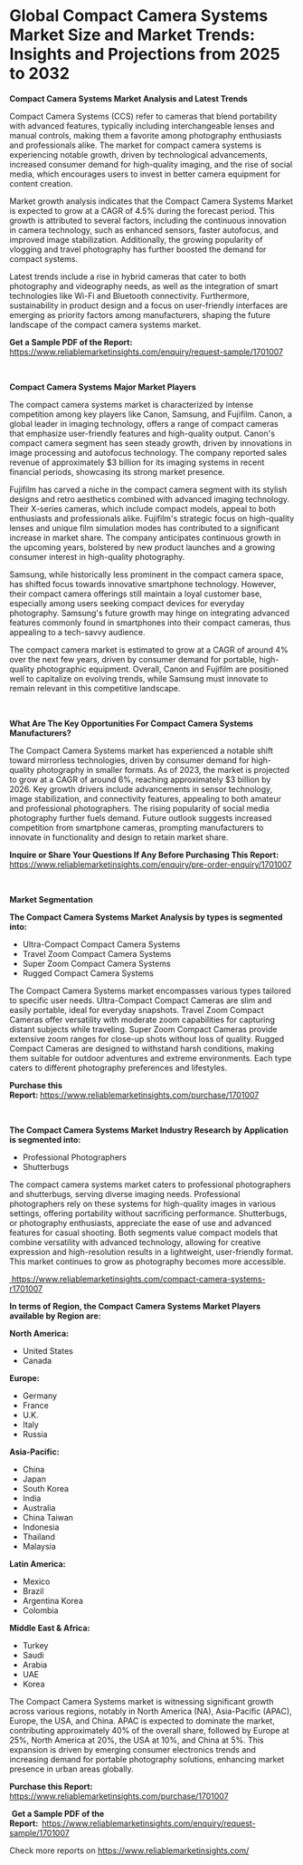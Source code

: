 <p><h1>Global Compact Camera Systems Market Size and Market Trends: Insights and Projections from 2025 to 2032</h1></p><p><strong>Compact Camera Systems Market Analysis and Latest Trends</strong></p>
<p><p>Compact Camera Systems (CCS) refer to cameras that blend portability with advanced features, typically including interchangeable lenses and manual controls, making them a favorite among photography enthusiasts and professionals alike. The market for compact camera systems is experiencing notable growth, driven by technological advancements, increased consumer demand for high-quality imaging, and the rise of social media, which encourages users to invest in better camera equipment for content creation.</p><p>Market growth analysis indicates that the Compact Camera Systems Market is expected to grow at a CAGR of 4.5% during the forecast period. This growth is attributed to several factors, including the continuous innovation in camera technology, such as enhanced sensors, faster autofocus, and improved image stabilization. Additionally, the growing popularity of vlogging and travel photography has further boosted the demand for compact systems. </p><p>Latest trends include a rise in hybrid cameras that cater to both photography and videography needs, as well as the integration of smart technologies like Wi-Fi and Bluetooth connectivity. Furthermore, sustainability in product design and a focus on user-friendly interfaces are emerging as priority factors among manufacturers, shaping the future landscape of the compact camera systems market.</p></p>
<p><strong>Get a Sample PDF of the Report:&nbsp;</strong> <a href="https://www.reliablemarketinsights.com/enquiry/request-sample/1701007?utm_campaign=1948&utm_medium=2&utm_source=Github&utm_content=ia&utm_term=09012025&utm_id=compact-camera-systems">https://www.reliablemarketinsights.com/enquiry/request-sample/1701007</a></p>
<p>&nbsp;</p>
<p><strong>Compact Camera Systems Major Market Players</strong></p>
<p><p>The compact camera systems market is characterized by intense competition among key players like Canon, Samsung, and Fujifilm. Canon, a global leader in imaging technology, offers a range of compact cameras that emphasize user-friendly features and high-quality output. Canon's compact camera segment has seen steady growth, driven by innovations in image processing and autofocus technology. The company reported sales revenue of approximately $3 billion for its imaging systems in recent financial periods, showcasing its strong market presence.</p><p>Fujifilm has carved a niche in the compact camera segment with its stylish designs and retro aesthetics combined with advanced imaging technology. Their X-series cameras, which include compact models, appeal to both enthusiasts and professionals alike. Fujifilm's strategic focus on high-quality lenses and unique film simulation modes has contributed to a significant increase in market share. The company anticipates continuous growth in the upcoming years, bolstered by new product launches and a growing consumer interest in high-quality photography.</p><p>Samsung, while historically less prominent in the compact camera space, has shifted focus towards innovative smartphone technology. However, their compact camera offerings still maintain a loyal customer base, especially among users seeking compact devices for everyday photography. Samsung's future growth may hinge on integrating advanced features commonly found in smartphones into their compact cameras, thus appealing to a tech-savvy audience.</p><p>The compact camera market is estimated to grow at a CAGR of around 4% over the next few years, driven by consumer demand for portable, high-quality photographic equipment. Overall, Canon and Fujifilm are positioned well to capitalize on evolving trends, while Samsung must innovate to remain relevant in this competitive landscape.</p></p>
<p>&nbsp;</p>
<p><strong>What Are The Key Opportunities For Compact Camera Systems Manufacturers?</strong></p>
<p><p>The Compact Camera Systems market has experienced a notable shift toward mirrorless technologies, driven by consumer demand for high-quality photography in smaller formats. As of 2023, the market is projected to grow at a CAGR of around 6%, reaching approximately $3 billion by 2026. Key growth drivers include advancements in sensor technology, image stabilization, and connectivity features, appealing to both amateur and professional photographers. The rising popularity of social media photography further fuels demand. Future outlook suggests increased competition from smartphone cameras, prompting manufacturers to innovate in functionality and design to retain market share.</p></p>
<p><strong>Inquire or Share Your Questions If Any Before Purchasing This Report:</strong> <a href="https://www.reliablemarketinsights.com/enquiry/pre-order-enquiry/1701007?utm_campaign=1948&utm_medium=2&utm_source=Github&utm_content=ia&utm_term=09012025&utm_id=compact-camera-systems">https://www.reliablemarketinsights.com/enquiry/pre-order-enquiry/1701007</a></p>
<p>&nbsp;</p>
<p><strong>Market Segmentation</strong></p>
<p><strong>The Compact Camera Systems Market Analysis by types is segmented into:</strong></p>
<p><ul><li>Ultra-Compact Compact Camera Systems</li><li>Travel Zoom Compact Camera Systems</li><li>Super Zoom Compact Camera Systems</li><li>Rugged Compact Camera Systems</li></ul></p>
<p><p>The Compact Camera Systems market encompasses various types tailored to specific user needs. Ultra-Compact Compact Cameras are slim and easily portable, ideal for everyday snapshots. Travel Zoom Compact Cameras offer versatility with moderate zoom capabilities for capturing distant subjects while traveling. Super Zoom Compact Cameras provide extensive zoom ranges for close-up shots without loss of quality. Rugged Compact Cameras are designed to withstand harsh conditions, making them suitable for outdoor adventures and extreme environments. Each type caters to different photography preferences and lifestyles.</p></p>
<p><strong>Purchase this Report:&nbsp;</strong><a href="https://www.reliablemarketinsights.com/purchase/1701007?utm_campaign=1948&utm_medium=2&utm_source=Github&utm_content=ia&utm_term=09012025&utm_id=compact-camera-systems">https://www.reliablemarketinsights.com/purchase/1701007</a></p>
<p>&nbsp;</p>
<p><strong>The Compact Camera Systems Market Industry Research by Application is segmented into:</strong></p>
<p><ul><li>Professional Photographers</li><li>Shutterbugs</li></ul></p>
<p><p>The compact camera systems market caters to professional photographers and shutterbugs, serving diverse imaging needs. Professional photographers rely on these systems for high-quality images in various settings, offering portability without sacrificing performance. Shutterbugs, or photography enthusiasts, appreciate the ease of use and advanced features for casual shooting. Both segments value compact models that combine versatility with advanced technology, allowing for creative expression and high-resolution results in a lightweight, user-friendly format. This market continues to grow as photography becomes more accessible.</p></p>
<p><a href="https://www.reliablemarketinsights.com/compact-camera-systems-r1701007?utm_campaign=1948&utm_medium=2&utm_source=Github&utm_content=ia&utm_term=09012025&utm_id=compact-camera-systems">&nbsp;https://www.reliablemarketinsights.com/compact-camera-systems-r1701007</a></p>
<p><strong>In terms of Region, the Compact Camera Systems Market Players available by Region are:</strong></p>
<p>
    <p> <strong> North America: </strong>
        <ul>
            <li>United States</li>
            <li>Canada</li>
        </ul>
        </p> 
    <p> <strong> Europe: </strong>
        <ul>
            <li>Germany</li>
            <li>France</li>
            <li>U.K.</li>
            <li>Italy</li>
            <li>Russia</li>
        </ul>
        </p> 
    <p> <strong> Asia-Pacific: </strong>
        <ul>
            <li>China</li>
            <li>Japan</li>
            <li>South Korea</li>
            <li>India</li>
            <li>Australia</li>
            <li>China Taiwan</li>
            <li>Indonesia</li>
            <li>Thailand</li>
            <li>Malaysia</li>
        </ul>
        </p> 
    <p> <strong> Latin America: </strong>
        <ul>
            <li>Mexico</li>
            <li>Brazil</li>
            <li>Argentina Korea</li>
            <li>Colombia</li>
        </ul>
        </p> 
    <p> <strong> Middle East & Africa: </strong>
        <ul>
            <li>Turkey</li>
            <li>Saudi</li>
            <li>Arabia</li>
            <li>UAE</li>
            <li>Korea</li>
        </ul>
    </p>
    </p>
<p><p>The Compact Camera Systems market is witnessing significant growth across various regions, notably in North America (NA), Asia-Pacific (APAC), Europe, the USA, and China. APAC is expected to dominate the market, contributing approximately 40% of the overall share, followed by Europe at 25%, North America at 20%, the USA at 10%, and China at 5%. This expansion is driven by emerging consumer electronics trends and increasing demand for portable photography solutions, enhancing market presence in urban areas globally.</p></p>
<p><strong>Purchase this Report: </strong><a href="https://www.reliablemarketinsights.com/purchase/1701007?utm_campaign=1948&utm_medium=2&utm_source=Github&utm_content=ia&utm_term=09012025&utm_id=compact-camera-systems">https://www.reliablemarketinsights.com/purchase/1701007</a></p>
<p>&nbsp;<strong>Get a Sample PDF of the Report:&nbsp;&nbsp;</strong><a href="https://www.reliablemarketinsights.com/enquiry/request-sample/1701007?utm_campaign=1948&utm_medium=2&utm_source=Github&utm_content=ia&utm_term=09012025&utm_id=compact-camera-systems">https://www.reliablemarketinsights.com/enquiry/request-sample/1701007</a></p>
<p><strong></strong></p>
<p>Check more reports on <a href="https://www.reliablemarketinsights.com/?utm_campaign=1948&utm_medium=2&utm_source=Github&utm_content=ia&utm_term=09012025&utm_id=compact-camera-systems">https://www.reliablemarketinsights.com/</a></p>